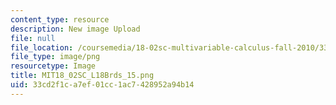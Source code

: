 ```yaml
---
content_type: resource
description: New image Upload
file: null
file_location: /coursemedia/18-02sc-multivariable-calculus-fall-2010/33cd2f1ca7ef01cc1ac7428952a94b14_MIT18_02SC_L18Brds_15.png
file_type: image/png
resourcetype: Image
title: MIT18_02SC_L18Brds_15.png
uid: 33cd2f1c-a7ef-01cc-1ac7-428952a94b14
---
```

